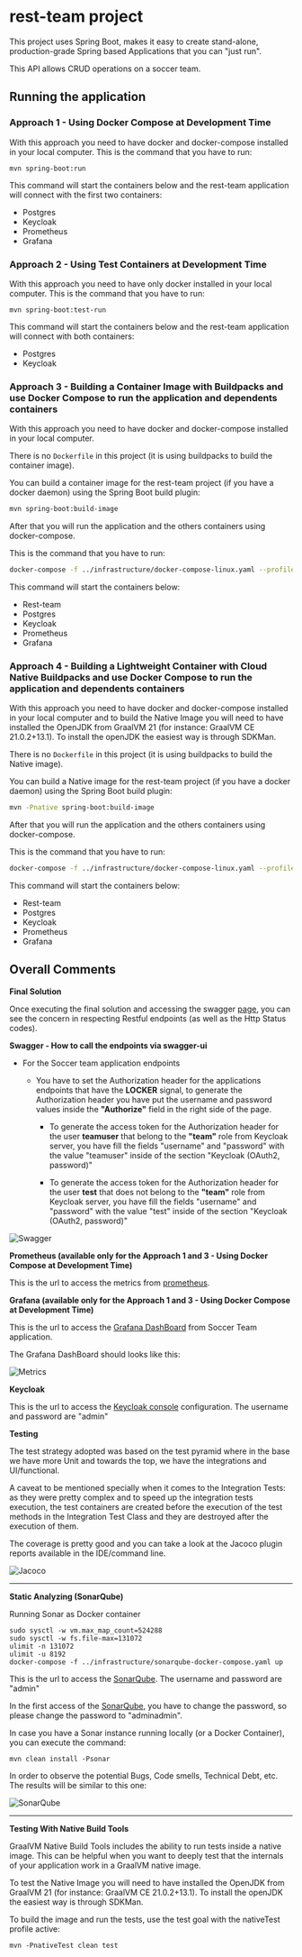 # rest-team project

This project uses Spring Boot, makes it easy to create stand-alone, production-grade Spring based Applications that you can "just run".

This API allows CRUD operations on a soccer team.

## Running the application
### Approach 1 - Using Docker Compose at Development Time

With this approach you need to have docker and docker-compose installed in your local computer. This is the command
that you have to run:

```shell script
mvn spring-boot:run
```

This command will start the containers below and the rest-team application will connect with the first two containers:
-  Postgres
-  Keycloak
-  Prometheus
-  Grafana

### Approach 2 - Using Test Containers at Development Time

With this approach you need to have only docker installed in your local computer. This is the command that you have to run:

```shell script
mvn spring-boot:test-run
```

This command will start the containers below and the rest-team application will connect with both containers:
-  Postgres
-  Keycloak

### Approach 3 - Building a Container Image with Buildpacks and use Docker Compose to run the application and dependents containers

With this approach you need to have docker and docker-compose installed in your local computer.

There is no `Dockerfile` in this project (it is using buildpacks to build the container image).

You can build a container image for the rest-team project (if you have a docker daemon) using the Spring Boot build plugin:

```bash
mvn spring-boot:build-image
```

After that you will run the application and the others containers using docker-compose.

This is the command that you have to run:
```bash
docker-compose -f ../infrastructure/docker-compose-linux.yaml --profile rest-team up
```

This command will start the containers below:
-  Rest-team 
-  Postgres
-  Keycloak
-  Prometheus
-  Grafana

### Approach 4 - Building a Lightweight Container with Cloud Native Buildpacks and use Docker Compose to run the application and dependents containers

With this approach you need to have docker and docker-compose installed in your local computer and to build the Native Image 
you will need to have installed the OpenJDK from GraalVM 21 (for instance: GraalVM CE 21.0.2+13.1). 
To install the openJDK the easiest way is through SDKMan.

There is no `Dockerfile` in this project (it is using buildpacks to build the Native image).

You can build a Native image for the rest-team project (if you have a docker daemon) using the Spring Boot build plugin:

```bash
mvn -Pnative spring-boot:build-image
```

After that you will run the application and the others containers using docker-compose.

This is the command that you have to run:
```bash
docker-compose -f ../infrastructure/docker-compose-linux.yaml --profile rest-team up
```

This command will start the containers below:
-  Rest-team
-  Postgres
-  Keycloak
-  Prometheus
-  Grafana


## Overall Comments

**Final Solution**

Once executing the final solution and accessing the swagger
[page](http://127.0.0.1:8081/rest-team/swagger-ui/index.html?configUrl=/rest-team/v3/api-docs/swagger-config#/), you can see the
concern in respecting Restful endpoints (as well as the Http Status
codes).

**Swagger - How to call the endpoints via swagger-ui**
- For the Soccer team application endpoints
    - You have to set the Authorization header for the applications endpoints that have the **LOCKER** signal, to generate the Authorization header you have put the username and password values inside the **"Authorize"** field in the right side of the page.

      - To generate the access token for the Authorization header for the user **teamuser** that belong to the **"team"** role from Keycloak server, you have fill the fields "username" and "password" with the value "teamuser" inside of the section "Keycloak (OAuth2, password)"

      - To generate the access token for the Authorization header for the user **test** that does not belong to the **"team"** role from Keycloak server, you have fill the fields "username" and "password" with the value "test" inside of the section "Keycloak (OAuth2, password)"


 ![Swagger](https://i.ibb.co/p0s5Kpb/swagger.png "Swagger Endpoints")


**Prometheus (available only for the Approach 1 and 3 - Using Docker Compose at Development Time)**

This is the url to access the metrics from [prometheus](http://127.0.0.1:9090/graph).

**Grafana (available only for the Approach 1 and 3 - Using Docker Compose at Development Time)**

This is the url to access the [Grafana DashBoard](http://127.0.0.1:3000) from Soccer Team application.

The Grafana DashBoard should looks like this:

![Metrics](https://i.ibb.co/tHjstNG/metric.png
"Metrics")

**Keycloak**

This is the url to access the [Keycloak console](http://127.0.0.1:8080/auth/) configuration.
The username and password are "admin"

**Testing**

The test strategy adopted was based on the test pyramid where in the base
we have more Unit and towards the top, we have the integrations and
UI/functional.

A caveat to be mentioned specially when it comes to the Integration
Tests: as they were pretty complex and to speed up the integration tests execution,
the test containers are created before the execution of the test methods in the Integration Test Class and they are
destroyed after the execution of them.

The coverage is pretty good and you can take a look at the Jacoco plugin
reports available in the IDE/command line.

![Jacoco](https://i.ibb.co/SJ6stfb/jacoco.png
"Jacoco Execution")

---

**Static Analyzing (SonarQube)**

Running Sonar as Docker container
```shell script
sudo sysctl -w vm.max_map_count=524288
sudo sysctl -w fs.file-max=131072
ulimit -n 131072
ulimit -u 8192
docker-compose -f ../infrastructure/sonarqube-docker-compose.yaml up
```
This is the url to access the [SonarQube](http://127.0.0.1:9000/projects?sort=-analysis_date).
The username and password are "admin"

In the first access of the [SonarQube](http://127.0.0.1:9000/projects?sort=-analysis_date), you have to change the password, so please 
change the password to "adminadmin".

In case you have a Sonar instance running locally (or a Docker
Container), you can execute the command:
```shell script
mvn clean install -Psonar
```
In order to observe the potential Bugs, Code smells,
Technical Debt, etc. The results will be similar to this one:

![SonarQube](https://i.ibb.co/L1CfkDw/sonarqube.png
"Sonar Execution")

---

**Testing With Native Build Tools**

GraalVM Native Build Tools includes the ability to run tests inside a native image. 
This can be helpful when you want to deeply test that the internals of your application work in a GraalVM native image.

To test the Native Image you will need to have installed the OpenJDK from GraalVM 21 (for instance: GraalVM CE 21.0.2+13.1).
To install the openJDK the easiest way is through SDKMan.

To build the image and run the tests, use the test goal with the nativeTest profile active:

```shell script
mvn -PnativeTest clean test
```